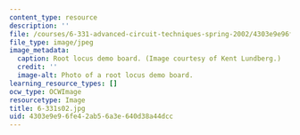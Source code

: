 ```yaml
---
content_type: resource
description: ''
file: /courses/6-331-advanced-circuit-techniques-spring-2002/4303e9e96fe42ab56a3e640d38a44dcc_6-331s02.jpg
file_type: image/jpeg
image_metadata:
  caption: Root locus demo board. (Image courtesy of Kent Lundberg.)
  credit: ''
  image-alt: Photo of a root locus demo board.
learning_resource_types: []
ocw_type: OCWImage
resourcetype: Image
title: 6-331s02.jpg
uid: 4303e9e9-6fe4-2ab5-6a3e-640d38a44dcc
---
```


